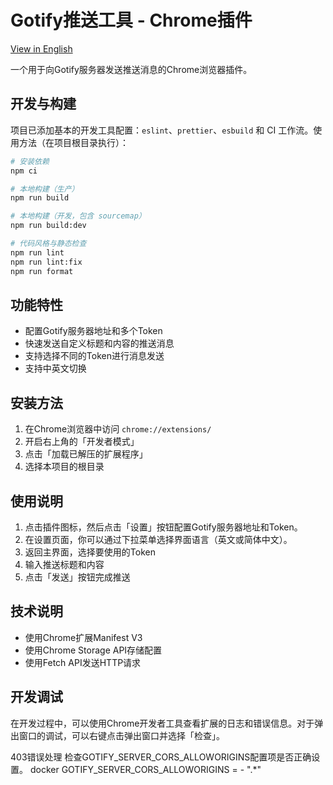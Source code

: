 # Gotify推送工具 - Chrome插件

[View in English](README.md)

一个用于向Gotify服务器发送推送消息的Chrome浏览器插件。

## 开发与构建

项目已添加基本的开发工具配置：`eslint`、`prettier`、`esbuild` 和 CI 工作流。使用方法（在项目根目录执行）：

```bash
# 安装依赖
npm ci

# 本地构建（生产）
npm run build

# 本地构建（开发，包含 sourcemap）
npm run build:dev

# 代码风格与静态检查
npm run lint
npm run lint:fix
npm run format
```


## 功能特性

- 配置Gotify服务器地址和多个Token
- 快速发送自定义标题和内容的推送消息
- 支持选择不同的Token进行消息发送
- 支持中英文切换

## 安装方法

1. 在Chrome浏览器中访问 `chrome://extensions/`
2. 开启右上角的「开发者模式」
3. 点击「加载已解压的扩展程序」
4. 选择本项目的根目录

## 使用说明

1. 点击插件图标，然后点击「设置」按钮配置Gotify服务器地址和Token。
2. 在设置页面，你可以通过下拉菜单选择界面语言（英文或简体中文）。
3. 返回主界面，选择要使用的Token
4. 输入推送标题和内容
5. 点击「发送」按钮完成推送

## 技术说明

- 使用Chrome扩展Manifest V3
- 使用Chrome Storage API存储配置
- 使用Fetch API发送HTTP请求

## 开发调试

在开发过程中，可以使用Chrome开发者工具查看扩展的日志和错误信息。对于弹出窗口的调试，可以右键点击弹出窗口并选择「检查」。

403错误处理
检查GOTIFY_SERVER_CORS_ALLOWORIGINS配置项是否正确设置。
docker GOTIFY_SERVER_CORS_ALLOWORIGINS = - ".*"